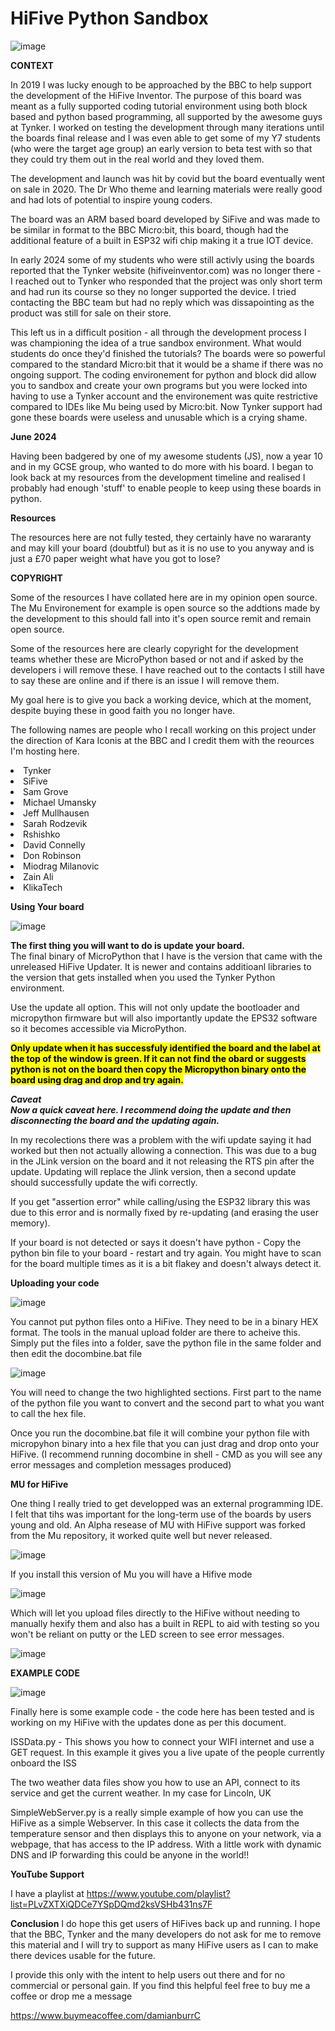 # HiFive Python Sandbox

![image](https://github.com/damianburrin/Hi5-PythonSandbox/assets/18092613/c33701bb-a6c9-4037-a7c6-736085977f69)


**CONTEXT**

In 2019 I was lucky enough to be approached by the BBC to help support the development of the HiFive Inventor.  The purpose of this board was meant as a fully supported coding tutorial environment using both block based and python based programming, all supported by the awesome guys at Tynker.  I worked on testing the development through many iterations until the boards final release and I was even able to get some of my Y7 students (who were the target age group) an early version to beta test with so that they could try them out in the real world and they loved them.

The development and launch was hit by covid but the board eventually went on sale in 2020.  The Dr Who theme and learning materials were really good and had lots of potential to inspire young coders.

The board was an ARM based board developed by SiFive and was made to be similar in format to the BBC Micro:bit,  this board, though had the additional feature of a built in ESP32 wifi chip making it a true IOT device.

In early 2024 some of my students who were still activly using the boards reported that the Tynker website (hifiveinventor.com) was no longer there - I reached out to Tynker who responded that the project was only short term and had run its course so they no longer supported the device.  I tried contacting the BBC team but had no reply which was dissapointing as the product was still for sale on their store.

This left us in a difficult position - all through the development process I was championing the idea of a true sandbox environment.  What would students do once they'd finished the tutorials?  The boards were so powerful compared to the standard Micro:bit that it would be a shame if there was no ongoing support.  The coding environement for python and block did allow you to sandbox and create your own programs but you were locked into having to use a Tynker account and the environement was quite restrictive compared to IDEs like Mu being used by Micro:bit.  Now Tynker support had gone these boards were useless and unusable which is a crying shame.


**June 2024**

Having been badgered by one of my awesome students (JS), now a year 10 and in my GCSE group, who wanted to do more with his board. I began to look back at my resources from the development timeline and realised I probably had enough 'stuff' to enable people to keep using these boards in python.

**Resources**

The resources here are not fully tested, they certainly have no wararanty and may kill your board (doubtful) but as it is no use to you anyway and is just a £70 paper weight what have you got to lose?

**COPYRIGHT**

Some of the resources I have collated here are in my opinion open source.  The Mu Environement for example is open source so the addtions made by the development to this should fall into it's open source remit and remain open source.

Some of the resources here are clearly copyright for the development teams whether these are MicroPython based or not and if asked by the developers i will remove these.  I have reached out to the contacts I still have to say these are online and if there is an issue I will remove them. 

My goal here is to give you back a working device, which at the moment, despite buying these in good faith you no longer have.

The following names are people who I recall working on this project under the direction of Kara Iconis at the BBC and I credit them with the reources I'm hosting here.

<li>Tynker</li>
<li>SiFive</li>
<li>Sam Grove</li>
<li>Michael Umansky</li>
<li>Jeff Mullhausen</li>
<li>Sarah Rodzevik</li>
<li>Rshishko</li>
<li>David Connelly</li>
<li>Don Robinson</li>
<li>Miodrag Milanovic</li>
<li>Zain Ali</li>
<li>KlikaTech</li>

**Using Your board**

![image](https://github.com/damianburrin/Hi5-PythonSandbox/assets/18092613/040ed882-d376-4cc6-92fe-75ecaf91e58f)


**The first thing you will want to do is update your board.**  
The final binary of MicroPython that I have is the version that came with the unreleased HiFive Updater.  It is newer and contains additioanl libraries to the version that gets installed when you used the Tynker Python environment.

Use the update all option.  This will not only update the bootloader and micropython firmware but will also importantly update the EPS32 software so it becomes accessible via MicroPython.

<mark>**Only update when it has successfuly identified the board and the label at the top of the window is green.  If it can not find the obard or suggests python is not on the board then copy the Micropython binary onto the board using drag and drop and try again.**</mark>

<B><I>Caveat</br>
Now a quick caveat here.  I recommend  doing the update and then disconnecting the board and the updating again. </B></I>

In my recolections there was a problem with the wifi update saying it had worked but then not actually allowing a connection.  This was due to a bug in the JLink version on the board and it not releasing the RTS pin after the update.  Updating will replace the Jlink version, then a second update should successfully update the wifi correctly.

If you get "assertion error" while calling/using the ESP32 library this was due to this error and is normally fixed by re-updating (and erasing the user memory).

If your board is not detected or says it doesn't have python - Copy the python bin file to your board - restart and try again.
You might have to scan for the board multiple times as it is a bit flakey and doesn't always detect it.

**Uploading your code**

![image](https://github.com/damianburrin/Hi5-PythonSandbox/assets/18092613/391888a8-1fbb-49ed-b04a-b96a3d0f5f7a)

You cannot put python files onto a HiFive.  They need to be in a binary HEX format.  The tools in the manual upload folder are there to acheive this.  
Simply put the files into a folder, save the python file in the same folder and then edit the docombine.bat file

![image](https://github.com/damianburrin/Hi5-PythonSandbox/assets/18092613/eb36d180-b1c5-44d4-bbcd-05e3b845ca6c)

You will need to change the two highlighted sections.  First part to the name of the python file you want to convert and the second part to what you want to call the hex file.

Once you run the docombine.bat file it will combine your python file with micropyhon binary into a hex file that you can just drag and drop onto your HiFive.  (I recommend running docombine in shell - CMD as you will see any error messages and completion messages produced)

**MU for HiFive**

One thing I really tried to get developped was an external programming IDE.  I felt that tihs was important for the long-term use of the boards by users young and old.  An Alpha resease of MU with HiFive support was forked from the Mu repository, it worked quite well but never released.

![image](https://github.com/damianburrin/Hi5-PythonSandbox/assets/18092613/de18ef57-6357-43cb-99d1-e215154cdb7c)

If you install this version of Mu you will have a Hifive mode

![image](https://github.com/damianburrin/Hi5-PythonSandbox/assets/18092613/d2e54df6-fe62-4501-a734-4eea3ea52fbf)

Which will let you upload files directly to the HiFive without needing to manually hexify them and also has a built in REPL to aid with testing so you won't be reliant on putty or the LED screen to see error messages.

![image](https://github.com/damianburrin/Hi5-PythonSandbox/assets/18092613/97163a7d-647d-45d1-bfb8-a4cb6acb3370)

**EXAMPLE CODE**

![image](https://github.com/damianburrin/Hi5-PythonSandbox/assets/18092613/5adc2f55-a8d7-40a9-bc0a-b21f8521123d)

Finally here is some example code - the code here has been tested and is working on my HiFive with the updates done as per this document.

ISSData.py  - This shows you how to connect your WIFI internet and use a GET request.  In this example it gives you a live upate of the people currently onboard the ISS

The two weather data files show you how to use an API, connect to its service and get the current weather.  In my case for Lincoln, UK

SimpleWebServer.py is a really simple example of how you can use the HiFive as a simple Webserver.  In this case it collects the data from the temperature sensor and then displays this to anyone on your network, via a webpage, that has access to the IP address.  With a little work with dynamic DNS and IP forwarding this could be anyone in the world!!

**YouTube Support**

I have a playlist at https://www.youtube.com/playlist?list=PLvZXTXiQDCe7YSpDQmd2ksVSHb431ns7F

**Conclusion**
I do hope this get users of HiFives back up and running.  I hope that the BBC, Tynker and the many developers do not ask for me to remove this material and I will try to support as many HiFive users as I can to make there devices usable for the future.

I provide this only with the intent to help users out there and for no commercial or personal gain.  If you find this helpful feel free to buy me a coffee or drop me a message

https://www.buymeacoffee.com/damianburrC



